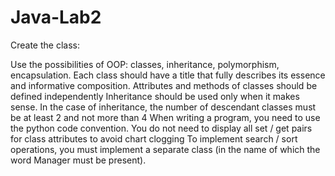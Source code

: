 # Java-Lab2

Create the class:

Use the possibilities of OOP: classes, inheritance, polymorphism, encapsulation.
Each class should have a title that fully describes its essence and informative composition. Attributes and methods of classes should be defined independently
Inheritance should be used only when it makes sense. In the case of inheritance, the number of descendant classes must be at least 2 and not more than 4
When writing a program, you need to use the python code convention.
You do not need to display all set / get pairs for class attributes to avoid chart clogging
To implement search / sort operations, you must implement a separate class (in the name of which the word Manager must be present).

